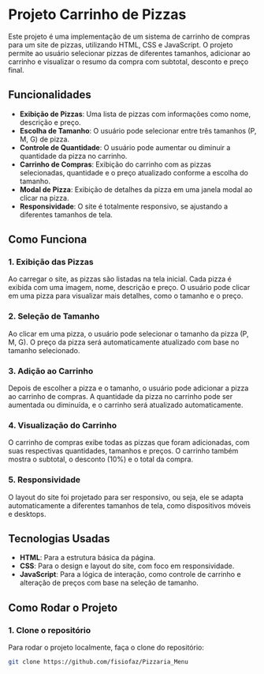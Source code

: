 # Projeto Carrinho de Pizzas

Este projeto é uma implementação de um sistema de carrinho de compras para um site de pizzas, utilizando HTML, CSS e JavaScript. O projeto permite ao usuário selecionar pizzas de diferentes tamanhos, adicionar ao carrinho e visualizar o resumo da compra com subtotal, desconto e preço final.

## Funcionalidades

- **Exibição de Pizzas**: Uma lista de pizzas com informações como nome, descrição e preço.
- **Escolha de Tamanho**: O usuário pode selecionar entre três tamanhos (P, M, G) de pizza.
- **Controle de Quantidade**: O usuário pode aumentar ou diminuir a quantidade da pizza no carrinho.
- **Carrinho de Compras**: Exibição do carrinho com as pizzas selecionadas, quantidade e o preço atualizado conforme a escolha do tamanho.
- **Modal de Pizza**: Exibição de detalhes da pizza em uma janela modal ao clicar na pizza.
- **Responsividade**: O site é totalmente responsivo, se ajustando a diferentes tamanhos de tela.

## Como Funciona

### 1. Exibição das Pizzas
Ao carregar o site, as pizzas são listadas na tela inicial. Cada pizza é exibida com uma imagem, nome, descrição e preço. O usuário pode clicar em uma pizza para visualizar mais detalhes, como o tamanho e o preço.

### 2. Seleção de Tamanho
Ao clicar em uma pizza, o usuário pode selecionar o tamanho da pizza (P, M, G). O preço da pizza será automaticamente atualizado com base no tamanho selecionado.

### 3. Adição ao Carrinho
Depois de escolher a pizza e o tamanho, o usuário pode adicionar a pizza ao carrinho de compras. A quantidade da pizza no carrinho pode ser aumentada ou diminuída, e o carrinho será atualizado automaticamente.

### 4. Visualização do Carrinho
O carrinho de compras exibe todas as pizzas que foram adicionadas, com suas respectivas quantidades, tamanhos e preços. O carrinho também mostra o subtotal, o desconto (10%) e o total da compra.

### 5. Responsividade
O layout do site foi projetado para ser responsivo, ou seja, ele se adapta automaticamente a diferentes tamanhos de tela, como dispositivos móveis e desktops.

## Tecnologias Usadas

- **HTML**: Para a estrutura básica da página.
- **CSS**: Para o design e layout do site, com foco em responsividade.
- **JavaScript**: Para a lógica de interação, como controle de carrinho e alteração de preços com base na seleção de tamanho.

## Como Rodar o Projeto

### 1. Clone o repositório
Para rodar o projeto localmente, faça o clone do repositório:

```bash
git clone https://github.com/fisiofaz/Pizzaria_Menu

